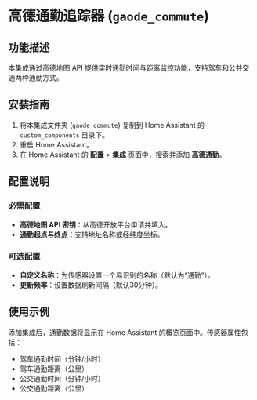 # 高德通勤追踪器 (`gaode_commute`)

## 功能描述

本集成通过高德地图 API 提供实时通勤时间与距离监控功能，支持驾车和公共交通两种通勤方式。

## 安装指南

1. 将本集成文件夹 (`gaode_commute`) 复制到 Home Assistant 的 `custom_components` 目录下。
2. 重启 Home Assistant。
3. 在 Home Assistant 的 **配置** > **集成** 页面中，搜索并添加 **高德通勤**。

## 配置说明

### 必需配置

- **高德地图 API 密钥**：从高德开放平台申请并填入。
- **通勤起点与终点**：支持地址名称或经纬度坐标。

### 可选配置

- **自定义名称**：为传感器设置一个易识别的名称（默认为“通勤”）。
- **更新频率**：设置数据刷新间隔（默认30分钟）。

## 使用示例

添加集成后，通勤数据将显示在 Home Assistant 的概览页面中。传感器属性包括：

- 驾车通勤时间（分钟/小时）
- 驾车通勤距离（公里）
- 公交通勤时间（分钟/小时）
- 公交通勤距离（公里）
